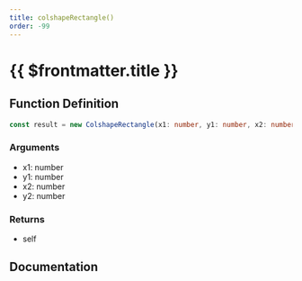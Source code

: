 ```yaml
---
title: colshapeRectangle()
order: -99
---
```


# {{ $frontmatter.title }}

## Function Definition

```ts
const result = new ColshapeRectangle(x1: number, y1: number, x2: number, y2: number);
```

### Arguments

* x1: number
* y1: number
* x2: number
* y2: number

### Returns

* self

## Documentation

<!--@include: ./parts/colshapeRectangle.md-->
